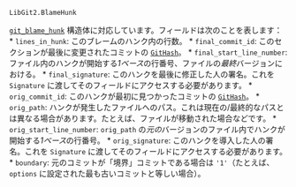 ```
LibGit2.BlameHunk
```

[`git_blame_hunk`](https://libgit2.org/libgit2/#HEAD/type/git_blame_hunk) 構造体に対応しています。フィールドは次のことを表します：     * `lines_in_hunk`: このブレームのハンク内の行数。     * `final_commit_id`: このセクションが最後に変更されたコミットの [`GitHash`](@ref)。     * `final_start_line_number`: ファイル内のハンクが開始する*1ベース*の行番号、ファイルの*最終*バージョンにおける。     * `final_signature`: このハンクを最後に修正した人の署名。これを `Signature` に渡してそのフィールドにアクセスする必要があります。     * `orig_commit_id`: このハンクが最初に見つかったコミットの [`GitHash`](@ref)。     * `orig_path`: ハンクが発生したファイルへのパス。これは現在の/最終的なパスとは異なる場合があります。たとえば、ファイルが移動された場合などです。     * `orig_start_line_number`: `orig_path` の*元の*バージョンのファイル内でハンクが開始する*1ベース*の行番号。     * `orig_signature`: このハンクを導入した人の署名。これを `Signature` に渡してそのフィールドにアクセスする必要があります。     * `boundary`: 元のコミットが「境界」コミットである場合は `'1'`（たとえば、`options` に設定された最も古いコミットと等しい場合）。
